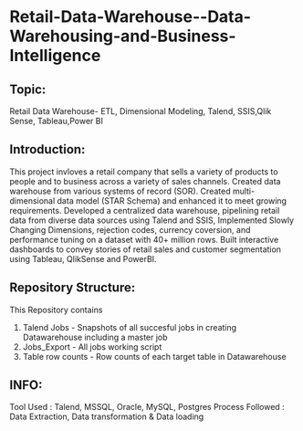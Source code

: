 # Retail-Data-Warehouse--Data-Warehousing-and-Business-Intelligence

## Topic:
Retail Data Warehouse- ETL, Dimensional Modeling, Talend, SSIS,Qlik Sense, Tableau,Power BI

## Introduction:
This project invloves a retail company that sells a variety of products to people and to business across a variety of sales channels. Created data warehouse from various systems of record (SOR).
Created multi-dimensional data model (STAR Schema) and enhanced it to meet growing requirements. Developed a centralized data warehouse, pipelining retail data from diverse data sources using Talend and SSIS, Implemented Slowly Changing Dimensions, rejection codes, currency coversion, and performance tuning on a dataset with 40+ million rows. Built interactive dashboards to convey stories of retail sales and customer segmentation using Tableau, QlikSense and PowerBI.

## Repository Structure:
This Repository contains

1. Talend Jobs - Snapshots of all succesful jobs in creating Datawarehouse including a master job
2. Jobs_Export - All jobs working script
3. Table row counts - Row counts of each target table in Datawarehouse

## INFO:
Tool Used : Talend, MSSQL, Oracle, MySQL, Postgres
Process Followed : Data Extraction, Data transformation & Data loading

